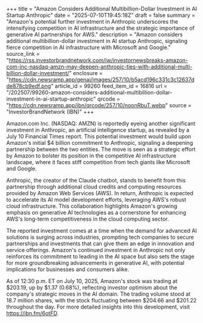 +++
title = "Amazon Considers Additional Multibillion-Dollar Investment in AI Startup Anthropic"
date = "2025-07-10T19:45:18Z"
draft = false
summary = "Amazon's potential further investment in Anthropic underscores the intensifying competition in AI infrastructure and the strategic importance of generative AI partnerships for AWS."
description = "Amazon considers additional multibillion-dollar investment in AI startup Anthropic, signaling fierce competition in AI infrastructure with Microsoft and Google."
source_link = "https://rss.investorbrandnetwork.com/iw/investornewsbreaks-amazon-com-inc-nasdaq-amzn-may-deepen-anthropic-ties-with-additional-multi-billion-dollar-investment/"
enclosure = "https://cdn.newsramp.app/genai/images/257/10/b5acd196c331c3c12637dde878cb9edf.png"
article_id = 99260
feed_item_id = 16816
url = "/202507/99260-amazon-considers-additional-multibillion-dollar-investment-in-ai-startup-anthropic"
qrcode = "https://cdn.newsramp.app/ibn/qrcode/257/10/noonRbuT.webp"
source = "InvestorBrandNetwork (IBN)"
+++

<p>Amazon.com Inc. (NASDAQ: AMZN) is reportedly eyeing another significant investment in Anthropic, an artificial intelligence startup, as revealed by a July 10 Financial Times report. This potential investment would build upon Amazon's initial $4 billion commitment to Anthropic, signaling a deepening partnership between the two entities. The move is seen as a strategic effort by Amazon to bolster its position in the competitive AI infrastructure landscape, where it faces stiff competition from tech giants like Microsoft and Google.</p><p>Anthropic, the creator of the Claude chatbot, stands to benefit from this partnership through additional cloud credits and computing resources provided by Amazon Web Services (AWS). In return, Anthropic is expected to accelerate its AI model development efforts, leveraging AWS's robust cloud infrastructure. This collaboration highlights Amazon's growing emphasis on generative AI technologies as a cornerstone for enhancing AWS's long-term competitiveness in the cloud computing sector.</p><p>The reported investment comes at a time when the demand for advanced AI solutions is surging across industries, prompting tech companies to secure partnerships and investments that can give them an edge in innovation and service offerings. Amazon's continued investment in Anthropic not only reinforces its commitment to leading in the AI space but also sets the stage for more groundbreaking advancements in generative AI, with potential implications for businesses and consumers alike.</p><p>As of 12:30 p.m. ET on July 10, 2025, Amazon's stock was trading at $203.19, up by $1.37 (0.68%), reflecting investor optimism about the company's strategic moves in the AI domain. The trading volume stood at 18.7 million shares, with the stock fluctuating between $204.66 and $201.22 throughout the day. For more detailed insights into this development, visit <a href='https://ibn.fm/6otFD' rel='nofollow' target='_blank'>https://ibn.fm/6otFD</a>.</p>